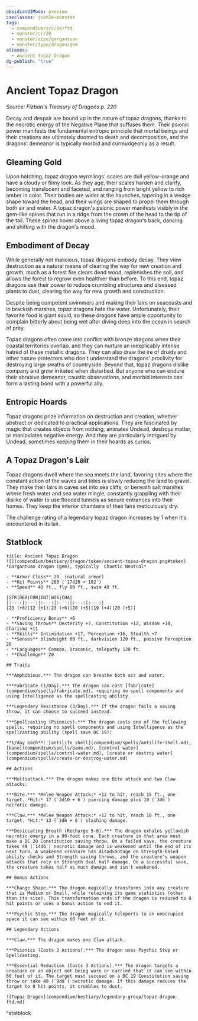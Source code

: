 ```yaml
---
obsidianUIMode: preview
cssclasses: json5e-monster
tags:
  - compendium/src/5e/ftd
  - monster/cr/20
  - monster/size/gargantuan
  - monster/type/dragon/gem
aliases:
  - Ancient Topaz Dragon
dg-publish: "true"
---
```

# Ancient Topaz Dragon
*Source: Fizban's Treasury of Dragons p. 220*  

Decay and despair are bound up in the nature of topaz dragons, thanks to the necrotic energy of the Negative Plane that suffuses them. Their psionic power manifests the fundamental entropic principle that mortal beings and their creations are ultimately doomed to death and decomposition, and the dragons' demeanor is typically morbid and curmudgeonly as a result.

## Gleaming Gold

Upon hatching, topaz dragon wyrmlings' scales are dull yellow-orange and have a cloudy or filmy look. As they age, their scales harden and clarify, becoming translucent and faceted, and ranging from bright yellow to rich amber in color. Their bodies are wider at the haunches, tapering in a wedge shape toward the head, and their wings are shaped to propel them through both air and water. A topaz dragon's psionic power manifests visibly in the gem-like spines that run in a ridge from the crown of the head to the tip of the tail. These spines hover above a living topaz dragon's back, dancing and shifting with the dragon's mood.

## Embodiment of Decay

While generally not malicious, topaz dragons embody decay. They view destruction as a natural means of clearing the way for new creation and growth, much as a forest fire clears dead wood, replenishes the soil, and allows the forest to regrow even healthier than before. To this end, topaz dragons use their power to reduce crumbling structures and diseased plants to dust, clearing the way for new growth and construction.

Despite being competent swimmers and making their lairs on seacoasts and in brackish marshes, topaz dragons hate the water. Unfortunately, their favorite food is giant squid, so these dragons have ample opportunity to complain bitterly about being wet after diving deep into the ocean in search of prey.

Topaz dragons often come into conflict with bronze dragons when their coastal territories overlap, and they can nurture an inexplicably intense hatred of these metallic dragons. They can also draw the ire of druids and other nature protectors who don't understand the dragons' proclivity for destroying large swaths of countryside. Beyond that, topaz dragons dislike company and grow irritated when disturbed. But anyone who can endure their abrasive demeanor, caustic observations, and morbid interests can form a lasting bond with a powerful ally.

## Entropic Hoards

Topaz dragons prize information on destruction and creation, whether abstract or dedicated to practical applications. They are fascinated by magic that creates objects from nothing, animates Undead, destroys matter, or manipulates negative energy. And they are particularly intrigued by Undead, sometimes keeping them in their hoards as curios.

## A Topaz Dragon's Lair

Topaz dragons dwell where the sea meets the land, favoring sites where the constant action of the waves and tides is slowly reducing the land to gravel. They make their lairs in caves set into sea cliffs, or beneath salt marshes where fresh water and sea water mingle, constantly grappling with their dislike of water to use flooded tunnels as secure entrances into their homes. They keep the interior chambers of their lairs meticulously dry.

The challenge rating of a legendary topaz dragon increases by 1 when it's encountered in its lair.

## Statblock

```ad-statblock
title: Ancient Topaz Dragon
![](compendium/bestiary/dragon/token/ancient-topaz-dragon.png#token)
*Gargantuan dragon (gem), typically  Chaotic Neutral*

- **Armor Class** 20  (natural armor)
- **Hit Points** 280 (`17d20 + 102`)
- **Speed** 40 ft., fly 80 ft., swim 40 ft.

|STR|DEX|CON|INT|WIS|CHA|
|:---:|:---:|:---:|:---:|:---:|:---:|
|23 (+6)|12 (+1)|23 (+6)|20 (+5)|19 (+4)|20 (+5)|

- **Proficiency Bonus** +6
- **Saving Throws** Dexterity +7, Constitution +12, Wisdom +10, Charisma +11
- **Skills** Intimidation +17, Perception +16, Stealth +7
- **Senses** blindsight 60 ft., darkvision 120 ft., passive Perception 26
- **Languages** Common, Draconic, telepathy 120 ft.
- **Challenge** 20

## Traits

***Amphibious.*** The dragon can breathe both air and water.

***Fabricate (1/Day).*** The dragon can cast [fabricate](compendium/spells/fabricate.md), requiring no spell components and using Intelligence as the spellcasting ability.

***Legendary Resistance (3/Day).*** If the dragon fails a saving throw, it can choose to succeed instead.

***Spellcasting (Psionics).*** The dragon casts one of the following spells, requiring no spell components and using Intelligence as the spellcasting ability (spell save DC 19):

**1/day each**: [antilife shell](compendium/spells/antilife-shell.md), [bane](compendium/spells/bane.md), [control water](compendium/spells/control-water.md), [create or destroy water](compendium/spells/create-or-destroy-water.md)

## Actions

***Multiattack.*** The dragon makes one Bite attack and two Claw attacks.

***Bite.*** *Melee Weapon Attack:* +12 to hit, reach 15 ft., one target. *Hit:* 17 (`2d10 + 6`) piercing damage plus 10 (`3d6`) necrotic damage.

***Claw.*** *Melee Weapon Attack:* +12 to hit, reach 10 ft., one target. *Hit:* 13 (`2d6 + 6`) slashing damage.

***Desiccating Breath (Recharge 5-6).*** The dragon exhales yellowish necrotic energy in a 90-foot cone. Each creature in that area must make a DC 20 Constitution saving throw. On a failed save, the creature takes 49 (`14d6`) necrotic damage and is weakened until the end of its next turn. A weakened creature has disadvantage on Strength-based ability checks and Strength saving throws, and the creature's weapon attacks that rely on Strength deal half damage. On a successful save, the creature takes half as much damage and isn't weakened.

## Bonus Actions

***Change Shape.*** The dragon magically transforms into any creature that is Medium or Small, while retaining its game statistics (other than its size). This transformation ends if the dragon is reduced to 0 hit points or uses a bonus action to end it.

***Psychic Step.*** The dragon magically teleports to an unoccupied space it can see within 60 feet of it.

## Legendary Actions

***Claw.*** The dragon makes one Claw attack.

***Psionics (Costs 2 Actions).*** The dragon uses Psychic Step or Spellcasting.

***Essential Reduction (Costs 3 Actions).*** The dragon targets a creature or an object not being worn or carried that it can see within 60 feet of it. The target must succeed on a DC 19 Constitution saving throw or take 40 (`9d8`) necrotic damage. If this damage reduces the target to 0 hit points, it crumbles to dust.

![Topaz Dragon](compendium/bestiary/legendary-group/topaz-dragon-ftd.md)
```
^statblock